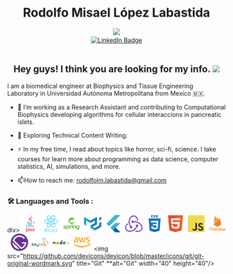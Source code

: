 <h1 align="center">
  Rodolfo Misael López Labastida
</h1>

<div id="header" align="center">
  <img src="https://drive.google.com/uc?export=view&id=1gxpJMuH-7hgvNFGJ29ug2HkyndDOZmok" width="200"/>
</div>

<div id="badges" align="center">
  <a href="https://www.linkedin.com/in/rodolfo-labastida-40a545240">
    <img src="https://img.shields.io/badge/LinkedIn-blue?style=for-the-badge&logo=linkedin&logoColor=white" alt="LinkedIn Badge"/>
  </a>
</div>

<div id="badges" align="center">
  <img src="https://komarev.com/ghpvc/?username=RodolfoHE95&style=flat-square&color=blue" alt=""/>
</div>

<h2 align="center">
  Hey guys! I think you are looking for my info.
  <img src="https://media.giphy.com/media/hvRJCLFzcasrR4ia7z/giphy.gif" width="30px"/>
</h2>

I am a biomedical engineer at Biophysics and Tissue Engineering Laboratory in Universidad Autónoma Metropolitana from Mexico 🇲🇽.

- :telescope: I’m working as a Research Assistant and contributing to Computational Biophysics developing algorithms for cellular interaccions in pancreatic islets.

- :seedling: Exploring Technical Content Writing.

- :zap: In my free time, I read about topics like horror, sci-fi, science. I take courses for learn more about programming as data science, computer statistics, AI, simulations, and more. 

- :mailbox:How to reach me: rodolfolm.labastida@gmail.com 

### :hammer_and_wrench: Languages and Tools :
div>
  <img src="https://github.com/devicons/devicon/blob/master/icons/java/java-original-wordmark.svg" title="Java" alt="Java" width="40" height="40"/>&nbsp;
  <img src="https://github.com/devicons/devicon/blob/master/icons/react/react-original-wordmark.svg" title="React" alt="React" width="40" height="40"/>&nbsp;
  <img src="https://github.com/devicons/devicon/blob/master/icons/spring/spring-original-wordmark.svg" title="Spring" alt="Spring" width="40" height="40"/>&nbsp;
  <img src="https://github.com/devicons/devicon/blob/master/icons/materialui/materialui-original.svg" title="Material UI" alt="Material UI" width="40" height="40"/>&nbsp;
  <img src="https://github.com/devicons/devicon/blob/master/icons/flutter/flutter-original.svg" title="Flutter" alt="Flutter" width="40" height="40"/>&nbsp;
  <img src="https://github.com/devicons/devicon/blob/master/icons/redux/redux-original.svg" title="Redux" alt="Redux " width="40" height="40"/>&nbsp;
  <img src="https://github.com/devicons/devicon/blob/master/icons/css3/css3-plain-wordmark.svg"  title="CSS3" alt="CSS" width="40" height="40"/>&nbsp;
  <img src="https://github.com/devicons/devicon/blob/master/icons/html5/html5-original.svg" title="HTML5" alt="HTML" width="40" height="40"/>&nbsp;
  <img src="https://github.com/devicons/devicon/blob/master/icons/javascript/javascript-original.svg" title="JavaScript" alt="JavaScript" width="40" height="40"/>&nbsp;
  <img src="https://github.com/devicons/devicon/blob/master/icons/firebase/firebase-plain-wordmark.svg" title="Firebase" alt="Firebase" width="40" height="40"/>&nbsp;
  <img src="https://github.com/devicons/devicon/blob/master/icons/gatsby/gatsby-original.svg" title="Gatsby"  alt="Gatsby" width="40" height="40"/>&nbsp;
  <img src="https://github.com/devicons/devicon/blob/master/icons/mysql/mysql-original-wordmark.svg" title="MySQL"  alt="MySQL" width="40" height="40"/>&nbsp;
  <img src="https://github.com/devicons/devicon/blob/master/icons/nodejs/nodejs-original-wordmark.svg" title="NodeJS" alt="NodeJS" width="40" height="40"/>&nbsp;
  <img src="https://github.com/devicons/devicon/blob/master/icons/amazonwebservices/amazonwebservices-plain-wordmark.svg" title="AWS" alt="AWS" width="40" height="40"/>&nbsp;
  <img src="https://github.com/devicons/devicon/blob/master/icons/git/git-original-wordmark.svg" title="Git" **alt="Git" width="40" height="40"/>
</div>
